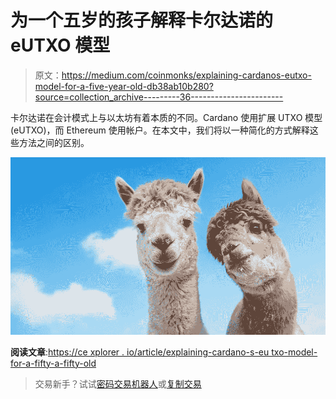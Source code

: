 # 为一个五岁的孩子解释卡尔达诺的 eUTXO 模型

> 原文：<https://medium.com/coinmonks/explaining-cardanos-eutxo-model-for-a-five-year-old-db38ab10b280?source=collection_archive---------36----------------------->

卡尔达诺在会计模式上与以太坊有着本质的不同。Cardano 使用扩展 UTXO 模型(eUTXO)，而 Ethereum 使用帐户。在本文中，我们将以一种简化的方式解释这些方法之间的区别。

![](img/c39a6c609a5d1beb772434be0465a679.png)

**阅读文章**:[https://ce xplorer . io/article/explaining-cardano-s-eu txo-model-for-a-fifty-a-fifty-old](https://cexplorer.io/article/explaining-cardano-s-eutxo-model-for-a-five-year-old)

> 交易新手？试试[密码交易机器人](/coinmonks/crypto-trading-bot-c2ffce8acb2a)或[复制交易](/coinmonks/top-10-crypto-copy-trading-platforms-for-beginners-d0c37c7d698c)